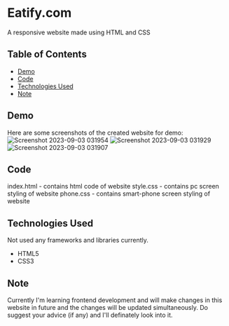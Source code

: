 # Eatify.com
A responsive website made using HTML and CSS

## Table of Contents

- [Demo](#demo)
- [Code](#code)
- [Technologies Used](#technologies-used)
- [Note](#note)


## Demo

Here are some screenshots of the created website for demo:
![Screenshot 2023-09-03 031954](https://github.com/Ayush086/Eatify.com/assets/111568550/8f211d09-c06c-48b4-acf3-5278fb0ba26f)
![Screenshot 2023-09-03 031929](https://github.com/Ayush086/Eatify.com/assets/111568550/b03f19d1-8dcb-401f-a532-2b26b13be0ef)
![Screenshot 2023-09-03 031907](https://github.com/Ayush086/Eatify.com/assets/111568550/5d10a6ef-36be-4904-868f-d390f6dbac23)


## Code
index.html - contains html code of website
style.css - contains pc screen styling of website
phone.css - contains smart-phone screen styling of website

## Technologies Used

Not used any frameworks and libraries currently. 

- HTML5
- CSS3

## Note
Currently I'm learning frontend development and will make changes in this website in future and the changes will be updated simultaneously.
Do suggest your advice (if any) and I'll definately look into it. 
